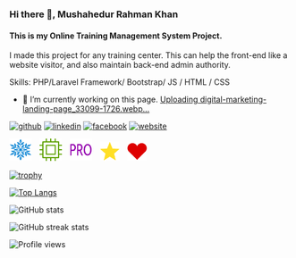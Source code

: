 ### Hi there 👋, Mushahedur Rahman Khan
#### This is my Online Training Management System Project. 


I made this project for any training center. This can help the front-end like a website visitor, and also maintain back-end admin authority.

Skills: PHP/Laravel Framework/ Bootstrap/ JS / HTML / CSS

- 🔭 I’m currently working on this page. 
[Uploading digital-marketing-landing-page_33099-1726.webp…](![8](https://user-images.githubusercontent.com/67184635/211188732-62dc1c5d-325e-4e04-9b0f-6779597ad310.png)
)


[<img src='https://cdn.jsdelivr.net/npm/simple-icons@3.0.1/icons/github.svg' alt='github' height='40'>](https://github.com/mushahadur)  [<img src='https://cdn.jsdelivr.net/npm/simple-icons@3.0.1/icons/linkedin.svg' alt='linkedin' height='40'>](https://www.linkedin.com/in/https://www.linkedin.com/in/mushahadur//)  [<img src='https://cdn.jsdelivr.net/npm/simple-icons@3.0.1/icons/facebook.svg' alt='facebook' height='40'>](https://www.facebook.com/https://www.facebook.com/mrkpulock25/)  [<img src='https://cdn.jsdelivr.net/npm/simple-icons@3.0.1/icons/icloud.svg' alt='website' height='40'>](https://mushahadur.github.io/Portfolio-Website)  

<a href='https://archiveprogram.github.com/'><img src='https://raw.githubusercontent.com/acervenky/animated-github-badges/master/assets/acbadge.gif' width='40' height='40'></a> <a href='https://docs.github.com/en/developers'><img src='https://raw.githubusercontent.com/acervenky/animated-github-badges/master/assets/devbadge.gif' width='40' height='40'></a> <a href='https://github.com/pricing'><img src='https://raw.githubusercontent.com/acervenky/animated-github-badges/master/assets/pro.gif' width='40' height='40'></a> <a href='https://stars.github.com/'><img src='https://raw.githubusercontent.com/acervenky/animated-github-badges/master/assets/starbadge.gif' width='35' height='35'></a> <a href='https://docs.github.com/en/github/supporting-the-open-source-community-with-github-sponsors'><img src='https://raw.githubusercontent.com/acervenky/animated-github-badges/master/assets/sponsorbadge.gif' width='35' height='35'></a> 

[![trophy](https://github-profile-trophy.vercel.app/?username=mushahadur)](https://github.com/ryo-ma/github-profile-trophy)

[![Top Langs](https://github-readme-stats.vercel.app/api/top-langs/?username=mushahadur)](https://github.com/anuraghazra/github-readme-stats)

![GitHub stats](https://github-readme-stats.vercel.app/api?username=mushahadur&show_icons=true&count_private=true)  

![GitHub streak stats](https://streak-stats.demolab.com/?user=mushahadur)  

![Profile views](https://gpvc.arturio.dev/mushahadur)  
